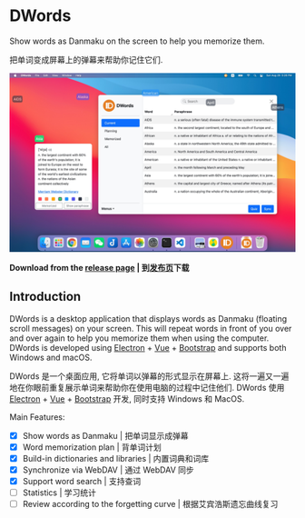 # DWords

Show words as Danmaku on the screen to help you memorize them.

把单词变成屏幕上的弹幕来帮助你记住它们.

![screenshot](screenshot.jpg)

**Download from the [release page](release) | 到[发布页][release]下载**

[release]: https://github.com/luyuhuang/DWords2/releases

## Introduction

DWords is a desktop application that displays words as Danmaku (floating scroll messages) on your screen. This will repeat words in front of you over and over again to help you memorize them when using the computer. DWords is developed using [Electron][electron] + [Vue][vue] + [Bootstrap][bootstrap] and supports both Windows and macOS.

DWords 是一个桌面应用, 它将单词以弹幕的形式显示在屏幕上. 这将一遍又一遍地在你眼前重复展示单词来帮助你在使用电脑的过程中记住他们. DWords 使用 [Electron][electron] + [Vue][vue] + [Bootstrap][bootstrap] 开发, 同时支持 Windows 和 MacOS.

[electron]: https://www.electronjs.org/
[vue]: https://vuejs.org/
[bootstrap]: https://getbootstrap.com/

Main Features:

- [x] Show words as Danmaku | 把单词显示成弹幕
- [x] Word memorization plan | 背单词计划
- [x] Build-in dictionaries and libraries | 内置词典和词库
- [x] Synchronize via WebDAV | 通过 WebDAV 同步
- [x] Support word search | 支持查词
- [ ] Statistics | 学习统计
- [ ] Review according to the forgetting curve | 根据艾宾浩斯遗忘曲线复习
